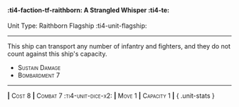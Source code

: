 #### :ti4-faction-tf-raithborn: **A Strangled Whisper** :ti4-te:

Unit Type: Raithborn Flagship :ti4-unit-flagship: 

---

This ship can transport any number of infantry and fighters, and they do not count against this ship's capacity.

* <span style="font-variant:small-caps;">Sustain Damage</span> 
* <span style="font-variant:small-caps;">Bombardment 7</span> 


---

__|__ <span style="font-variant:small-caps;">Cost 8</span> __|__ <span style="font-variant:small-caps;">Combat 7 :ti4-unit-dice-x2:</span> __|__ <span style="font-variant:small-caps;">Move 1</span> __|__ <span style="font-variant:small-caps;">Capacity 1</span> __|__
{ .unit-stats }
